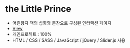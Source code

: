 # the Little Prince
- 어린왕자 책의 삽화와 문장으로 구성된 인터랙션 페이지
- [View](https://dreamfulbud.github.io/theLittlePrince)
- 개인프로젝트 : 100%
- HTML / CSS / SASS / JavaScript / jQuery / Slider.js 사용

<!-- <img src="" alt="어린왕자 메인 페이지" />
## 1. 목표와 기능

## 2. 개발 환경 및 배포 URL

## 3. 프로젝트 구조와 개발 일정
  ### 3.1 프로젝트 구조
  ```

  ```
  ### 3.2 개발일정



## 5. UI


## 6. 메인 기능


## 7. 추가 기능


## 8. 개발하며 느낌점
 -->


